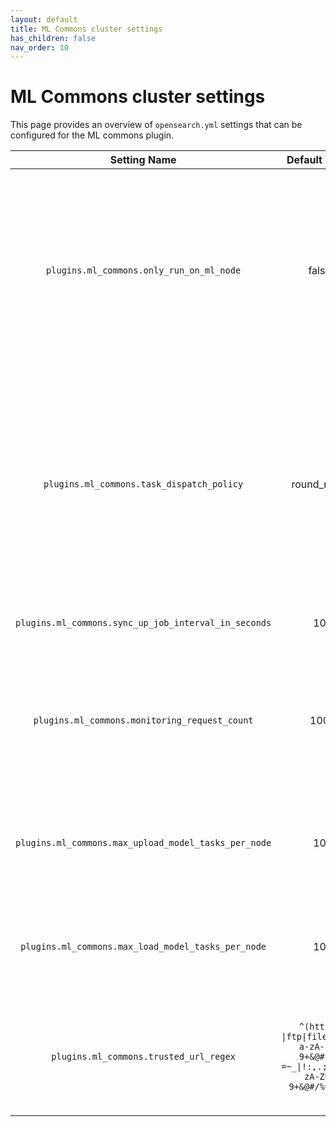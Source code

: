 ```yaml
---
layout: default
title: ML Commons cluster settings
has_children: false
nav_order: 10
---
```


# ML Commons cluster settings

This page provides an overview of `opensearch.yml` settings that can be configured for the ML commons plugin.

| **Setting Name** | **Default Value** | **Value Range** | **Description** |
|:---:|:---:|:---:|:---:|
| `plugins.ml_commons.only_run_on_ml_node` | false | true or false | If `true`, ML Commons task and models run machine learning (ML) tasks on ML nodes only. If `false`, tasks and models run on ML nodes first. If no ML nodes exist, tasks and models run on data nodes. Don't set as "false" on production cluster. |
| `plugins.ml_commons.task_dispatch_policy` | round_robin |  round_robin or least_load | Default is `round_robin`. `round_  robin` dispatches ML tasks to ML nodes using round robin routing. `least_load` gathers all ML nodes' runtime information, like JVM heap memory usage and running tasks, then dispatches tasks to the ML node with the least load. |
| `plugins.ml_commons.sync_up_job_interval_in_seconds` | 10 | [0, 86_400] | If set to 0, ML Commons immediately stops any syncup jobs. |
| `plugins.ml_commons.monitoring_request_count` | 100 | [0, 10_000_000] | Controls how many predict requests are monitored on one node. If set to 0, ML Commons cleans up monitoring requests and won't monitor predict requests. |
| `plugins.ml_commons.max_upload_model_tasks_per_node` | 10 | [0, 10] | Controls how many upload model tasks can run in parallel on one node. If set as 0, you cannot upload models to any node. |
| `plugins.ml_commons.max_load_model_tasks_per_node` | 10 | [0, 10] | Controls how many load model tasks can run in parallel on one node. If set to 0, you cannot load models to any node. |
| `plugins.ml_commons.trusted_url_regex` | `^(https?\|ftp\|file)://[-a-zA-Z0-9+&@#/%?=~_\|!:,.;]*[-a-zA-Z0-9+&@#/%=~_\|]` | Java regular expression (regex) string | The default value allows uploading model file from any http/https/ftp/local file. You can change this value to restrict trusted model URL. |
